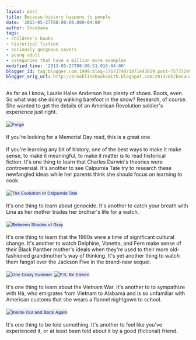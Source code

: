 ```yaml
---
layout: post
title: Because history happens to people
date: '2013-05-27T08:00:00.000-04:00'
author: Shoshana
tags:
- children's books
- historical fiction
- seriously gorgeous covers
- young adult
- categories that have a million more examples
modified_time: '2013-05-27T08:00:51.016-04:00'
blogger_id: tag:blogger.com,1999:blog-5767374071871443859.post-7577529958735171716
blogger_orig_url: http://brooklinebooksmith.blogspot.com/2013/05/because-history-happens-to-people.html
---
```


As far as I know, Laurie Halse Anderson has plenty of shoes. Boots, even. So what was she doing walking barefoot in the snow? Research, of course. She wanted to get the details of an American Revolution soldier's experience just right.<br /><br /><a href="http://www.brooklinebooksmith-shop.com/book/v/9781416961451" style="background-color: #eeeeee; color: #4b5cc3; font-family: 'Helvetica neue', Helvetica, Arial, Verdana, sans-serif; font-size: 12px; font-weight: bold; line-height: 18px; text-align: center; text-decoration: none;"><img src="http://images.booksense.com/images/books/451/961/FC9781416961451.JPG" style="border: 0px;" title="Forge" /></a><br /><span style="font-family: inherit;"><br /></span><span style="font-family: inherit;">If you're looking for a Memorial Day read, this is a great one.</span><br /><span style="font-family: inherit;"><br /></span><span style="font-family: inherit;">If you're learning any bit of history, one of the best ways to make it make sense, to make it meaningful, to make it matter is to read historical fiction.&nbsp;</span><span style="font-family: inherit;">It's one thing to learn that Charles Darwin's theories were controversial. It's another to see Calpurnia Tate&nbsp;try to research these newfangled ideas while her parents think she should focus on learning to cook.</span><br /><span style="font-family: inherit;"><br /></span><a href="http://www.brooklinebooksmith-shop.com/book/v/9780312659301" style="background-color: #eeeeee; color: #4b5cc3; font-family: 'Helvetica neue', Helvetica, Arial, Verdana, sans-serif; font-size: 12px; font-weight: bold; line-height: 18px; text-align: center; text-decoration: none;"><img src="http://images.booksense.com/images/books/301/659/FC9780312659301.JPG" style="border: 0px;" title="The Evolution of Calpurnia Tate" /></a><br /><span style="font-family: inherit;"><br /></span><span style="font-family: inherit;">It's one thing to learn about genocide. It's another to catch your breath with Lina as her mother trades her brother's life for a watch.</span><br /><span style="font-family: inherit;"><br /></span><a href="http://www.brooklinebooksmith-shop.com/book/v/9780142420591" style="background-color: #eeeeee; color: #4b5cc3; font-family: 'Helvetica neue', Helvetica, Arial, Verdana, sans-serif; font-size: 12px; font-weight: bold; line-height: 18px; text-align: center; text-decoration: none;"><img src="http://images.booksense.com/images/books/591/420/FC9780142420591.JPG" style="border: 0px;" title="Between Shades of Gray" /></a><br /><span style="font-family: inherit;"><br /></span><span style="font-family: inherit;">It's one thing to learn that the 1960s were a time of significant cultural change. It's another to watch Delphine, Vonetta, and Fern make sense of their Black Panther mother's ideals when they're used to their more old-fashioned grandmother's way of thinking. It's yet another thing to watch them fangirl over the Jackson Five in the brand-new sequel.</span><br /><span style="font-family: inherit;"><br /></span><a href="http://www.brooklinebooksmith-shop.com/book/v/9780060760908" style="background-color: #eeeeee; color: #4b5cc3; font-family: 'Helvetica neue', Helvetica, Arial, Verdana, sans-serif; font-size: 12px; font-weight: bold; line-height: 18px; text-align: center; text-decoration: none;"><img src="http://images.booksense.com/images/books/908/760/FC9780060760908.JPG" style="border: 0px;" title="One Crazy Summer" /></a>&nbsp;<a href="http://www.brooklinebooksmith-shop.com/book/v/9780061938627" style="background-color: #eeeeee; color: #4b5cc3; font-family: 'Helvetica neue', Helvetica, Arial, Verdana, sans-serif; font-size: 12px; font-weight: bold; line-height: 18px; text-align: center; text-decoration: none;"><img src="http://images.booksense.com/images/books/627/938/FC9780061938627.JPG" style="border: 0px;" title="P.S. Be Eleven" /></a><br /><span style="font-family: inherit;"><br /></span><span style="font-family: inherit;">It's one thing to learn about the Vietnam War. It's another to to sympathize with&nbsp;<span style="background-color: white;">Hà, who emigrates from Vietnam to Alabama and is so unfamiliar with American customs that she wears a flannel nightgown to school.</span></span><br /><span style="font-family: inherit;"><span style="background-color: white;"><br /></span></span><a href="http://www.brooklinebooksmith-shop.com/book/v/9780061962783" style="background-color: #eeeeee; color: #4b5cc3; font-family: 'Helvetica neue', Helvetica, Arial, Verdana, sans-serif; font-size: 12px; font-weight: bold; line-height: 18px; text-align: center; text-decoration: none;"><img src="http://images.booksense.com/images/books/783/962/FC9780061962783.JPG" style="border: 0px;" title="Inside Out and Back Again" /></a><br /><span style="font-family: inherit;"><span style="background-color: white;"><br /></span></span><span style="font-family: inherit;"><span style="background-color: white;">It's one thing to be told something. It's another to feel like you've experienced it, or at least been told about it by a good (fictional) friend.</span></span>